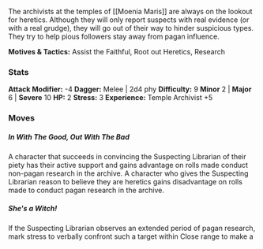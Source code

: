 The archivists at the temples of [[Moenia Maris]] are always on the lookout for heretics. Although they will only report suspects with real evidence (or with a real grudge), they will go out of their way to hinder suspicious types. They try to help pious followers stay away from pagan influence.

**Motives & Tactics:** Assist the Faithful, Root out Heretics, Research
### Stats
**Attack Modifier:** -4
**Dagger:** Melee | 2d4 phy
**Difficulty:** 9
**Minor** 2 | **Major** 6 | **Severe** 10
**HP:** 2
**Stress:** 3
**Experience:**
Temple Archivist +5
### Moves
##### In With The Good, Out With The Bad
A character that succeeds in convincing the Suspecting Librarian of their piety has their active support and gains advantage on rolls made conduct non-pagan research in the archive. A character who gives the Suspecting Librarian reason to believe they are heretics gains disadvantage on rolls made to conduct pagan research in the archive.
##### She's a Witch!
If the Suspecting Librarian observes an extended period of pagan research, mark stress to verbally confront such a target within Close range to make a 